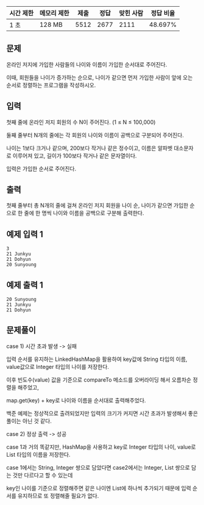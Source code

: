 | 시간 제한 | 메모리 제한 | 제출 | 정답 | 맞힌 사람 | 정답 비율 |
| --- | --- | --- | --- | --- | --- |
| 1 초 | 128 MB | 5512 | 2677 | 2111 | 48.697% |

## 문제

온라인 저지에 가입한 사람들의 나이와 이름이 가입한 순서대로 주어진다. 

이때, 회원들을 나이가 증가하는 순으로, 나이가 같으면 먼저 가입한 사람이 앞에 오는 순서로 정렬하는 프로그램을 작성하시오.

## 입력

첫째 줄에 온라인 저지 회원의 수 N이 주어진다. (1 ≤ N ≤ 100,000)

둘째 줄부터 N개의 줄에는 각 회원의 나이와 이름이 공백으로 구분되어 주어진다. 

나이는 1보다 크거나 같으며, 200보다 작거나 같은 정수이고, 이름은 알파벳 대소문자로 이루어져 있고, 길이가 100보다 작거나 같은 문자열이다. 

입력은 가입한 순서로 주어진다.

## 출력

첫째 줄부터 총 N개의 줄에 걸쳐 온라인 저지 회원을 나이 순, 나이가 같으면 가입한 순으로 한 줄에 한 명씩 나이와 이름을 공백으로 구분해 출력한다.



## 예제 입력 1

```
3
21 Junkyu
21 Dohyun
20 Sunyoung
```

## 예제 출력 1

```
20 Sunyoung
21 Junkyu
21 Dohyun
```

## 문제풀이

case 1) 시간 초과 발생 -> 실패

입력 순서를 유지하는 LinkedHashMap을 활용하여 key값에 String 타입의 이름, value값으로 Integer 타입의 나이를 저장한다. 

이후 빈도수(value) 값을 기준으로 compareTo 메소드를 오버라이딩 해서 오름차순 정렬을 해주었고,

map.get(key) + key로 나이와 이름을 순서대로 출력해주었다. 

백준 예제는 정상적으로 출려되었지만 입력의 크기가 커지면 시간 초과가 발생해서 좋은 풀이는 아닌 것 같다. 


case 2) 정상 출력 -> 성공

case 1과 거의 똑같지만, HashMap을 사용하고 key로 Integer 타입의 나이, value로 List<String> 타입의 이름을 저장한다. 

case 1에서는 String, Integer 쌍으로 담았다면 case2에서는 Integer, List<String> 쌍으로 담는 것만 다르다고 할 수 있는데

key인 나이를 기준으로 정렬해주면 같은 나이엔 List에 하나씩 추가되기 때문에 입력 순서를 유지하므로 또 정렬해줄 필요가 없다. 